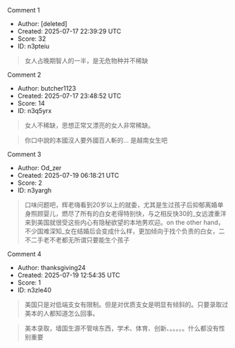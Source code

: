 Comment 1

- Author: [deleted]
- Created: 2025-07-17 22:39:29 UTC
- Score: 32
- ID: n3pteiu

> 女人占晚期智人的一半，是无危物种并不稀缺

Comment 2

- Author: butcher1123
- Created: 2025-07-17 23:48:52 UTC
- Score: 14
- ID: n3q5yrx

> 女人不稀缺，思想正常又漂亮的女人非常稀缺。

> 你口中說的本國沒人要外國百人斬的… 是越南女生吧

Comment 3

- Author: Od_zer
- Created: 2025-07-19 06:18:21 UTC
- Score: 2
- ID: n3yargh

> 口味问题吧，辉老嗨看到20岁以上的就委，尤其是生过孩子后抑郁离婚单身照顾婴儿，燃尽了所有的白女老得特别快，与之相反快30的_女远渡重洋来到美国就很受这些内心有隐秘欲望的本地男欢迎。on the other hand，不少国难深知_女在结婚后会变成什么样，更加倾向于找个负责的白女，二不二手老不老都无所谓只要能生个孩子

Comment 4

- Author: thanksgiving24
- Created: 2025-07-19 12:54:35 UTC
- Score: 1
- ID: n3zle40

> 美国只是对低端支女有限制。但是对优质支女是明显有倾斜的。只要录取过美本的人都知道怎么回事。

> 美本录取，墙国生源不管啥东西，学术、体育、创新、。。。。。什么都没有性别重要
